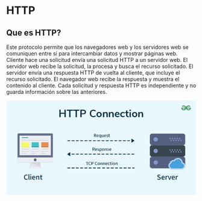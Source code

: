 # HTTP

## Que es HTTP?

Este protocolo permite que los navegadores web y los servidores web se comuniquen entre sí para intercambiar datos y mostrar páginas web. Cliente hace una solicitud envía una solicitud HTTP a un servidor web. El servidor web recibe la solicitud, la procesa y busca el recurso solicitado. El servidor envía una respuesta HTTP de vuelta al cliente, que incluye el recurso solicitado. El navegador web recibe la respuesta y muestra el contenido al cliente. Cada solicitud y respuesta HTTP es independiente y no guarda información sobre las anteriores.


![Gif Protocolo HTTP]( https://github.com/PhilipR7/2425-SMX2-M8UF1A1-HistoriaWeb-1991-http-Rendon-Chamba-Philip/blob/main/http.gif)






